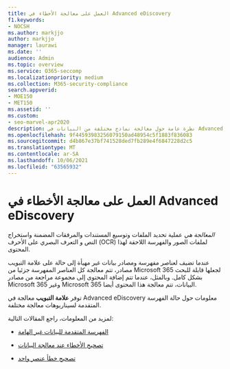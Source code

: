 ```yaml
---
title: العمل على معالجة الأخطاء في Advanced eDiscovery
f1.keywords:
- NOCSH
ms.author: markjjo
author: markjjo
manager: laurawi
ms.date: ''
audience: Admin
ms.topic: overview
ms.service: O365-seccomp
ms.localizationpriority: medium
ms.collection: M365-security-compliance
search.appverid:
- MOE150
- MET150
ms.assetid: ''
ms.custom:
- seo-marvel-apr2020
description: نظرة عامة حول معالجة نماذج مختلفة من البيانات في Advanced eDiscovery.
ms.openlocfilehash: 9f44593983256079150ad48954c5f1883f836083
ms.sourcegitcommit: d4b867e37bf741528ded7fb289e4f6847228d2c5
ms.translationtype: MT
ms.contentlocale: ar-SA
ms.lasthandoff: 10/06/2021
ms.locfileid: "63565932"
---
```

# <a name="work-with-processing-errors-in-advanced-ediscovery"></a>العمل على معالجة الأخطاء في Advanced eDiscovery

*المعالجة هي* عملية تحديد الملفات وتوسيع المستندات والمرفقات المضمنة واستخراج النص و التعرف البصري على الأحرف (OCR) لملفات الصور والفهرسة اللاحقة لهذا المحتوى.  

عندما تضيف لعناصر مفهرسة ومصادر بيانات غير مهيأة إلى حالة على علامة  التبويب مصادر، تتم معالجة كل العناصر المفهرسة جزئيا من Microsoft 365 لجعلها قابلة للبحث بشكل كامل. وبالمثل، عندما تتم إضافة المحتوى إلى مجموعة مراجعة من مصادر Microsoft 365 وغير Microsoft 365 البيانات، تتم معالجة هذا المحتوى أيضا.

توفر **علامة التبويب** معالجة في Advanced eDiscovery معلومات حول حالة الفهرسة المتقدمة لسيناريوهات معالجة مختلفة.

لمزيد من المعلومات، راجع المقالات التالية:

- [الفهرسة المتقدمة للبيانات غير الهامة](indexing-custodian-data.md)

- [تصحيح الأخطاء عند معالجة البيانات](error-remediation-when-processing-data-in-advanced-ediscovery.md)

- [تصحيح خطأ عنصر واحد](single-item-error-remediation.md)

